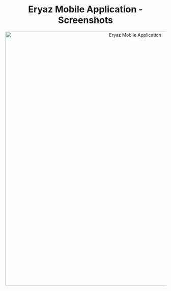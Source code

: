 <h1 align="center">
  <b>Eryaz Mobile Application - Screenshots</b>
</h1>

<p align="center">
  <img src="https://github.com/user-attachments/assets/5d40355c-bfca-4bf3-90ba-771b05959587" alt="Eryaz Mobile Application" width="800"/>
</p>
